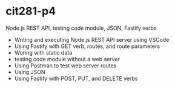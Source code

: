 # cit281-p4
Node.js REST API, testing code module, JSON, Fastify verbs

  - Writing and executing Node.js REST API server using VSCode
  - Using Fastify with GET verb, routes, and route parameters
  - Woring with static data
  - testing code module without a web server
  - Using Postman to test web server routes
  - Using JSON
  - Using Fastify with POST, PUT, and DELETE verbs
